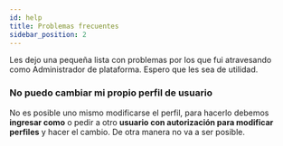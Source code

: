 ```yaml
--- 
id: help
title: Problemas frecuentes
sidebar_position: 2
---
```


Les dejo una pequeña lista con problemas por los que fui atravesando como Administrador de plataforma. Espero que les sea de utilidad.

### No puedo cambiar mi propio perfil de usuario
No es posible uno mismo modificarse el perfil, para hacerlo debemos **ingresar como** o pedir a otro **usuario con autorización para modificar perfiles** y hacer el cambio. De otra manera
no va a ser posible.